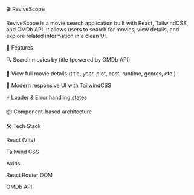 🎬 ReviveScope

ReviveScope is a movie search application built with React, TailwindCSS, and OMDb API.
It allows users to search for movies, view details, and explore related information in a clean UI.

🚀 Features

🔍 Search movies by title (powered by OMDb API)

📃 View full movie details (title, year, plot, cast, runtime, genres, etc.)

🎨 Modern responsive UI with TailwindCSS

⚡ Loader & Error handling states

📦 Component-based architecture

🛠️ Tech Stack

React (Vite)

Tailwind CSS

Axios

React Router DOM

OMDb API
